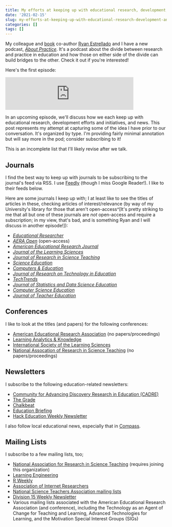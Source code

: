 ```yaml
---
title: My efforts at keeping up with educational research, development, and news
date: '2021-02-15'
slug: my-efforts-at-keeping-up-with-educational-research-development-and-news
categories: []
tags: []
---
```


My colleague and [book](http://datascienceineducation.com/) co-author [Ryan Estrellado](https://ryanestrellado.com/) and I have a new podcast, [*About Practice*](https://anchor.fm/about-practice). It's a podcast about the divide between research and practice in education and how those on either side of the divide can build bridges to the other. Check it out if you're interested!

Here's the first episode:

<iframe src="https://anchor.fm/about-practice/embed/episodes/1-Hypothesis-Testing-for-Kids-is-Basically-Torture-eq0qc6" height="102px" width="400px" frameborder="0" scrolling="no"></iframe>

In an upcoming episode, we'll discuss how we each keep up with educational research, development efforts and initiatives, and news. This post represents my attempt at capturing some of the idea I have prior to our conversation. It's organized by type. I'm providing fairly minimal annotation but will say more in the pod; consider subscribing to it!

This is an incomplete list that I'll likely revise after we talk.

## Journals

I find the best way to keep up with journals to be subscribing to the journal's feed via RSS. I use [Feedly](https://feedly.com/) (though I miss Google Reader!). I like to their feeds below.

Here are some journals I keep up with; I at least like to see the titles of articles in these, checking articles of interest/relevance (by way of my University's library for those that aren't open-access^[It's pretty striking to me that all but one of these journals are _not_ open-access and require a subscription; in my view, that's bad, and is something Ryan and I will discuss in another episode!]):

- [*Educational Researcher*](https://journals.sagepub.com/connected/edr#rss)
- [*AERA Open*](https://journals.sagepub.com/connected/ero#rss) (open-access)
- [*American Educational Research Journal*](https://journals.sagepub.com/connected/aer#rss)
- [*Journal of the Learning Sciences*](https://www.tandfonline.com/feed/rss/hlns20)
- [*Journal of Research in Science Teaching*](https://onlinelibrary.wiley.com/journal/10982736?af=R#)
- [*Science Education*](https://onlinelibrary.wiley.com/journal/1098237x#)
- [*Computers & Education*](http://rss.sciencedirect.com/publication/science/03601315)
- [*Journal of Research on Technology in Education*](https://www.tandfonline.com/feed/rss/ujrt20)
- [*TechTrends*](https://link.springer.com/search.rss?facet-content-type=Article&facet-journal-id=11528&channel-name=TechTrends)
- [*Journal of Statistics and Data Science Education*](https://www.tandfonline.com/feed/rss/ujse21)
- [*Computer Science Education*](https://www.tandfonline.com/feed/rss/ncse20)
- [*Journal of Teacher Education*](https://journals.sagepub.com/connected/jte#rss)

## Conferences

I like to look at the titles (and papers) for the following conferences:

- [American Educational Research Association](https://www.aera.net/Events-Meetings/Annual-Meeting) (no papers/proceedings)
- [Learning Analytics & Knowledge](https://www.solaresearch.org/events/lak/)
- [International Society of the Learning Sciences](https://www.isls.org/annual-meeting/)
- [National Assocation of Research in Science Teaching](https://narst.org/conferences/2021-annual-conference) (no papers/proceedings)

## Newsletters

I subscribe to the following education-related newsletters:

- [Community for Advancing Discovery Research in Education (CADRE)](http://cadrek12.org/newsletter)
- [The Grade](https://kappanonline.org/category/the-grade/)
- [Chalkbeat](https://www.chalkbeat.org/)
- [Education Briefing](https://www.nytimes.com/newsletters/coronavirus-schools-briefing)
- [Hack Education Weekly Newsletter](https://hewn.substack.com/)

I also follow local educational news, especially that in [Compass](https://compassknox.com/).

## Mailing Lists

I subscribe to a few mailing lists, too;

- [National Association for Research in Science Teaching](https://narst.org/) (requires joining this organization)
- [Learning Engineering](https://groups.google.com/u/1/g/learning-engineering)
- [R Weekly](http://rweekly.org/)
- [Association of Internet Researchers](https://aoir.org/)
- [National Science Teachers Association mailing lists](https://www.nsta.org/mailing-lists)
- [Division 15 Weekly Newsletter](https://www.apa.org/about/division/div15)
- Various mailing lists associated with the American Educational Research Association (and conference), including the Technology as an Agent of Change for Teaching and Learning, Advanced Technologies for Learning, and the Motivation Special Interest Groups (SIGs)
